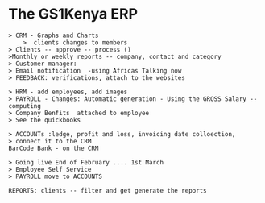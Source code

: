# The GS1Kenya ERP
	> CRM - Graphs and Charts
		>  clients changes to members
	> Clients -- approve -- process ()
	>Monthly or weekly reports -- company, contact and category
	> Customer manager: 
	> Email notification  -using Africas Talking now 
	> FEEDBACK: verifications, attach to the websites
	
	> HRM - add employees, add images
	> PAYROLL - Changes: Automatic generation - Using the GROSS Salary -- computing 
	> Company Benfits  attached to employee
	> See the quickbooks 

	> ACCOUNTs :ledge, profit and loss, invoicing date colloection, 
	> connect it to the CRM 
	BarCode Bank - on the CRM

	> Going live End of February .... 1st March
	> Employee Self Service
	> PAYROLL move to ACCOUNTS

	REPORTS: clients -- filter and get generate the reports
